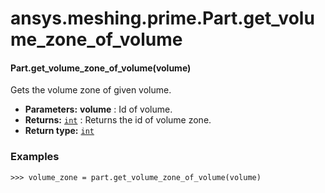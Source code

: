 <a id="ansys-meshing-prime-part-get-volume-zone-of-volume"></a>

# ansys.meshing.prime.Part.get_volume_zone_of_volume

<a id="ansys.meshing.prime.Part.get_volume_zone_of_volume"></a>

#### Part.get_volume_zone_of_volume(volume)

Gets the volume zone of given volume.

* **Parameters:**
  **volume**
  : Id of volume.
* **Returns:**
  [`int`](https://docs.python.org/3.11/library/functions.html#int)
  : Returns the id of volume zone.
* **Return type:**
  [`int`](https://docs.python.org/3.11/library/functions.html#int)

### Examples

```pycon
>>> volume_zone = part.get_volume_zone_of_volume(volume)
```

<!-- !! processed by numpydoc !! -->
